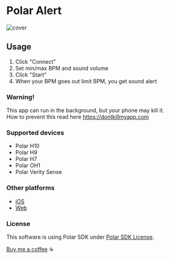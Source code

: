 # Polar Alert

![cover](https://raw.githubusercontent.com/nikashitsa/polar-alert-android/master/cover.png)

## Usage

1. Click "Connect"
2. Set min/max BPM and sound volume
3. Click "Start"
4. When your BPM goes out limit BPM, you get sound alert

### Warning!

This app can run in the background, but your phone may kill it.  
How to prevent this read here https://dontkillmyapp.com

### Supported devices

- Polar H10
- Polar H9
- Polar H7
- Polar OH1
- Polar Verity Sense

### Other platforms

- [iOS](https://github.com/nikashitsa/polar-alert-ios)
- [Web](https://github.com/nikashitsa/polar-h10-alert)

### License

This software is using Polar SDK under [Polar SDK License](Polar_SDK_License.txt).

[Buy me a coffee](https://www.paypal.com/donate/?hosted_button_id=DR69Z26Z8DJVE) ☕️

